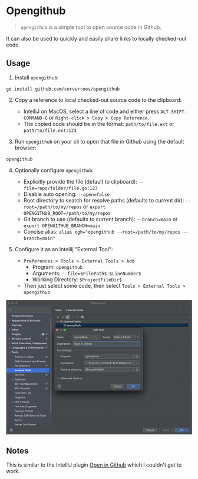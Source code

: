 # Opengithub

> `opengithub` is a simple tool to open source code in Github. 

It can also be used to quickly and easily share links to locally checked-out code.

## Usage 

1. Install `opengithub`:
```shell
go install github.com/corverroos/opengithub
```

2. Copy a reference to local checked-out source code to the clipboard:
   - IntelliJ on MacOS, select a line of code and either press `ALT-SHIFT-COMMAND-C` or `Right-click > Copy > Copy Reference`.
   - The copied code should be in the format: `path/to/file.ext` or `path/to/file.ext:123`

3. Run `opengithub` on your cli to open that file in Github using the default browser:
```shell
opengithub
```

4. Optionally configure `opengithub`:
   - Explicitly provide the file (default to clipboard): `--file=repo/folder/file.go:123`
   - Disable auto opening: `--open=false`
   - Root directory to search for resolve paths (defaults to current dir): `--root=/path/to/my/repos` or `export OPENGITHUB_ROOT=/path/to/my/repos`
   - Git branch to use (defaults to current branch): `--branch=main` or `export OPENGITHUB_BRANCH=main`
   - Concise alias: `alias ogh="opengithub --root=/path/to/my/repos --branch=main"`

5. Configure it as an Intellij "External Tool":
   - `Preferences > Tools > External Tools > Add`
     - Program: `opengithub`
     - Arguments: `--file=$FilePath$:$LineNumber$`
     - Working Directory: `$ProjectFileDir$`
   - Then just select some code, then select `Tools > External Tools > opengithub`
   
![Add IntelliJ External Tool](intellij.png "Add IntelliJ External Tool")

## Notes

This is similar to the IntelliJ plugin [Open in Github](https://plugins.jetbrains.com/plugin/7190-open-in-github) which I couldn't get to work.